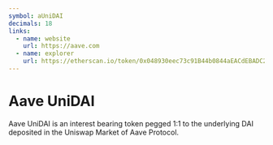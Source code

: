 ```yaml
---
symbol: aUniDAI
decimals: 18
links:
  - name: website
    url: https://aave.com
  - name: explorer
    url: https://etherscan.io/token/0x048930eec73c91B44b0844aEACdEBADC2F2b6efb
---
```


# Aave UniDAI

Aave UniDAI is an interest bearing token pegged 1:1 to the underlying DAI deposited in the Uniswap Market of Aave Protocol.
